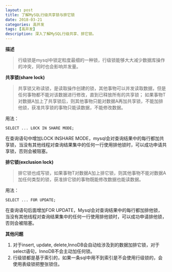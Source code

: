 ```yaml
---
layout: post
title: 了解MySQL行级共享锁与排它锁
date: 2018-03-21
categories: 高并发
tags: [高并发]
description: 深入了解MySQL行级共享、排它锁。
---
```


**描述**
> 行级锁是mysql中锁定粒度最细的一种锁，行级锁能够大大减少数据库操作的冲突，同时也会影响并发量。

**共享锁(share lock)**
> 共享锁又称读锁，是读取操作创建的锁，其他事物可以并发读取数据，但是任何事物都不能对该数据进行修改，直到已释放所有的共享锁；
>如果事物T对数据A加上了共享锁后，则其他事物只能对数据A再加共享锁，不能加排他锁，获准共享锁的事物只能读数据，不能修改数据。

用法：
```$xslt
SELECT ... LOCK IN SHARE MODE;
```
在查询语句中增加LOCK INSHARE MODE，mysql会对查询结果中的每行都加共享锁，当没有其他线程对查询结果集中的任何一行使用排他锁时，可以成功申请共享锁，否则会被阻塞。

**排它锁(exclusion lock)**
> 排它锁也成写锁，如果事物T对数据A加上排它锁，则其他事物不能对数据A加任何类型的锁，获准排它锁的事物既能修改数据也能读数据。

用法：
```$xslt
SELECT ... FOR UPDATE;
```
在查询语句后面增加FOR UPDATE，Mysql会对查询结果中的每行都加排他锁，当没有其他线程对查询结果集中的任何一行使用排他锁时，可以成功申请排他锁，否则会被阻塞。

**其他问题**
1. 对于insert, update, delete,InnoDB会自动给涉及到的数据加排它锁，对于select语句，InnoDB不会主动加任何锁。
2. 行级锁都是基于索引的，如果一条sql中用不到索引是不会使用行级锁的，会使用表级锁把整张锁住。 

